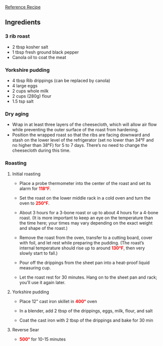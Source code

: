 [Reference Recipe](https://www.youtube.com/watch?v=_G2Ifc8SAbU&t=103s)

## Ingredients

### 3 rib roast
- 2 tbsp kosher salt
- 1 tbsp fresh ground black pepper
- Canola oil to coat the meat

### Yorkshire pudding
- 4 tbsp Rib drippings (can be replaced by canola)
- 4 large eggs
- 2 cups whole milk
- 2 cups (280g) flour
- 1.5 tsp salt

### Dry aging
- Wrap in at least three layers of the cheesecloth, which will allow air flow while preventing the outer surface of the roast from hardening. 
- Position the wrapped roast so that the ribs are facing downward and stash on the lower level of the refrigerator (set no lower than 34°F and no higher than 38°F) for 5 to 7 days. There’s no need to change the cheesecloth during this time.

### Roasting
1.  Initial roasting
    - Place a probe thermometer into the center of the roast and set its alarm for <span style="color:red"><b>118°F</b></span>. 

    - Set the roast on the lower middle rack in a cold oven and turn the oven to <span style="color:red"><b>250°F</b></span>.

    - About 3 hours for a 3-bone roast or up to about 4 hours for a 4-bone roast. (It is more important to keep an eye on the temperature than the time here; your times may vary depending on the exact weight and shape of the roast.)

    - Remove the roast from the oven, transfer to a cutting board, cover with foil, and let rest while preparing the pudding. (The roast’s internal temperature should rise up to around <span style="color:red"><b>130°F</b></span>, then very slowly start to fall.)

    - Pour off the drippings from the sheet pan into a heat-proof liquid measuring cup. 

    - Let the roast rest for 30 minutes. Hang on to the sheet pan and rack; you’ll use it again later.

2.  Yorkshire pudding
    - Place 12" cast iron skillet in <span style="color:red"><b>400°</b></span> oven

    - In a blender, add 2 tbsp of the drippings, eggs, milk, flour, and salt

    - Coat the cast iron with 2 tbsp of the drippings and bake for 30 min

3.  Reverse Sear
    - <span style="color:red"><b>500°</b></span> for 10-15 minutes
